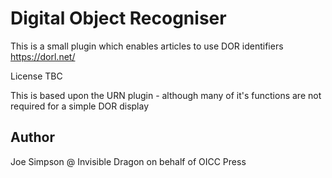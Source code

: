 # Digital Object Recogniser

This is a small plugin which enables articles to use DOR identifiers https://dorl.net/

License TBC

This is based upon the URN plugin - although many of it's functions are not required for a simple DOR display

## Author

Joe Simpson @ Invisible Dragon on behalf of OICC Press
